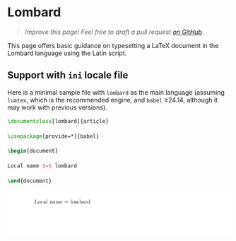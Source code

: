 # Lombard

<blockquote>
  <p><em>Improve this page! Feel free to draft a pull request <a href="https://github.com/latex3/babel/tree/docs/docs">on GitHub</a></em>.</p>
</blockquote>

This page offers basic guidance on typesetting a LaTeX document in the
Lombard language using the Latin script.

## Support with `ini` locale file

Here is a minimal sample file with `lombard` as the main language
(assuming `luatex`, which is the recommended engine, and `babel` ≥24.14,
although it may work with previous versions).

```tex
\documentclass[lombard]{article}

\usepackage[provide=*]{babel}

\begin{document}

Local name $=$ lombard

\end{document}
```

![](../media/locale-lombard.png)